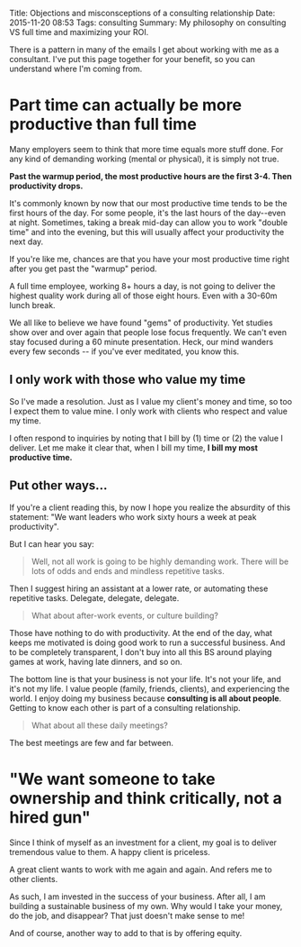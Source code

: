 Title: Objections and misconsceptions of a consulting relationship
Date: 2015-11-20 08:53
Tags: consulting
Summary: My philosophy on consulting VS full time and maximizing your ROI.

There is a pattern in many of the emails I get about working with me as a consultant. I've put this page together for your benefit, so you can understand where I'm coming from.

# Part time can actually be more productive than full time

Many employers seem to think that more time equals more stuff done. For any kind of demanding working (mental or physical), it is simply not true.

__Past the warmup period, the most productive hours are the first 3-4. Then productivity drops.__

It's commonly known by now that our most productive time tends to be the first hours of the day. For some people, it's the last hours of the day--even at night. Sometimes, taking a break mid-day can allow you to work "double time" and into the evening, but this will usually affect your productivity the next day.

If you're like me, chances are that you have your most productive time right after you get past the "warmup" period.

A full time employee, working 8+ hours a day, is not going to deliver the highest quality work during all of those eight hours. Even with a 30-60m lunch break.

We all like to believe we have found "gems" of productivity. Yet studies show over and over again that people lose focus frequently. We can't even stay focused during a 60 minute presentation. Heck, our mind wanders every few seconds -- if you've ever meditated, you know this.

## I only work with those who value my time

So I've made a resolution. Just as I value my client's money and time, so too I expect them to value mine. I only work with clients who respect and value my time.

I often respond to inquiries by noting that I bill by (1) time or (2) the value I deliver. Let me make it clear that, when I bill my time, __I bill my most productive time.__

## Put other ways...

If you're a client reading this, by now I hope you realize the absurdity of this statement: "We want leaders who work sixty hours a week at peak productivity".

But I can hear you say:

> Well, not all work is going to be highly demanding work. There will be lots of odds and ends and mindless repetitive tasks.

Then I suggest hiring an assistant at a lower rate, or automating these repetitive tasks. Delegate, delegate, delegate.

> What about after-work events, or culture building?

Those have nothing to do with productivity. At the end of the day, what keeps me motivated is doing good work to run a successful business. And to be completely transparent, I don't buy into all this BS around playing games at work, having late dinners, and so on.

The bottom line is that your business is not your life. It's not your life, and it's not my life. I value people (family, friends, clients), and experiencing the world. I enjoy doing my business because __consulting is all about people__. Getting to know each other is part of a consulting relationship.

> What about all these daily meetings?

The best meetings are few and far between.

# "We want someone to take ownership and think critically, not a hired gun"

Since I think of myself as an investment for a client, my goal is to deliver tremendous value to them. A happy client is priceless.

A great client wants to work with me again and again. And refers me to other clients.

As such, I am invested in the success of your business. After all, I am building a sustainable business of my own. Why would I take your money, do the job, and disappear? That just doesn't make sense to me!

And of course, another way to add to that is by offering equity.